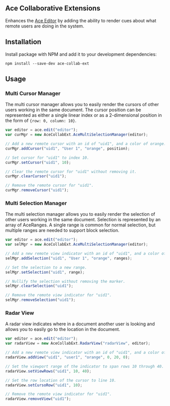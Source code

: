 ## Ace Collaborative Extensions
Enhances the [Ace Editor](https://github.com/ajaxorg/ace) by adding the ability to render cues about
what remote users are doing in the system.

## Installation

Install package with NPM and add it to your development dependencies:

```npm install --save-dev ace-collab-ext```

## Usage

### Multi Cursor Manager
The multi cursor manager allows you to easily render the cursors of other users
working in the same document.  The cursor position can be represented as either
a single linear index or as a 2-dimensional position in the form of
```{row: 0, column: 10}```.

```javascript
var editor = ace.edit("editor");
var curMgr = new AceCollabExt.AceMultiSelectionManager(editor);

// Add a new remote cursor with an id of "uid1", and a color of orange.
curMgr.addCursor("uid1", "User 1", "orange", position);

// Set cursor for "uid1" to index 10.
curMgr.setCursor("uid1", 10);

// Clear the remote cursor for "uid1" without removing it.
curMgr.clearCursor("uid1");

// Remove the remote cursor for "uid1".
curMgr.removeCursor("uid1");
```

### Multi Selection Manager
The multi selection manager allows you to easily render the selection of other
users working in the same document. Selection is represented by an array of 
AceRanges.  A single range is common for normal selection, but multiple ranges 
are needed to support block selection.

```javascript
var editor = ace.edit("editor");
var selMgr = new AceCollabExt.AceMultiSelectionManager(editor);

// Add a new remote view indicator with an id of "uid1", and a color of orange.
selMgr.addSelection("uid1", "User 1", "orange", ranges);

// Set the selection to a new range.
selMgr.setSelection("uid1", range);

// Nullify the selection without removing the marker.
selMgr.clearSelection("uid1");

// Remove the remote view indicator for "uid1".
selMgr.removeSelection("uid1");
```

### Radar View
A radar view indicates where in a document another user is looking and allows
you to easily go to the location in the document.

```javascript
var editor = ace.edit("editor");
var radarView = new AceCollabExt.RadarView("radarView", editor);

// Add a new remote view indicator with an id of "uid1", and a color of orange.
radarView.addView("uid1", "user1", "orange", 0, 20, 0);

// Set the viewport range of the indicator to span rows 10 through 40.
radarView.setViewRows("uid1", 10, 40);

// Set the row location of the cursor to line 10.
radarView.setCursoRow("uid1", 10);

// Remove the remote view indicator for "uid1".
radarView.removeView("uid1");
```
